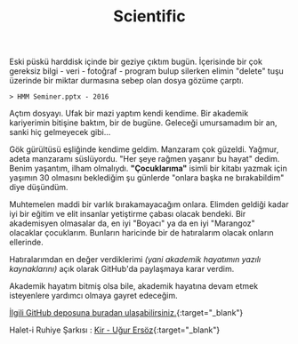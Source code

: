 ﻿---
layout: single
name: scientific
title: "Scientific"
category: articles
---

Eski püskü harddisk içinde bir geziye çıktım bugün. İçerisinde bir çok gereksiz bilgi - veri - fotoğraf - program bulup silerken elimin "delete" tuşu üzerinde bir miktar durmasına sebep olan dosya gözüme çarptı.

    > HMM Seminer.pptx - 2016

Açtım dosyayı. Ufak bir mazi yaptım kendi kendime. Bir akademik kariyerimin bitişine baktım, bir de bugüne. Geleceği umursamadım bir an, sanki hiç gelmeyecek gibi...

Gök gürültüsü eşliğinde kendime geldim. Manzaram çok güzeldi. Yağmur, adeta manzaramı süslüyordu. "Her şeye rağmen yaşanır bu hayat" dedim. Benim yaşantım, ilham olmalıydı. **"Çocuklarıma"** isimli bir kitabı yazmak için yaşımın 30 olmasını beklediğim şu günlerde "onlara başka ne bırakabildim" diye düşündüm.

Muhtemelen maddi bir varlık bırakamayacağım onlara. Elimden geldiği kadar iyi bir eğitim ve elit insanlar yetiştirme çabası olacak bendeki. Bir akademisyen olmasalar da, en iyi "Boyacı" ya da en iyi "Marangoz" olacaklar çocuklarım. Bunların haricinde bir de hatıralarım olacak onların ellerinde. 

Hatıralarımdan en değer verdiklerimi *(yani akademik hayatımın yazılı kaynaklarını)* açık olarak GitHub'da paylaşmaya karar verdim.

Akademik hayatım bitmiş olsa bile, akademik hayatına devam etmek isteyenlere yardımcı olmaya gayret edeceğim.

[İlgili GitHub deposuna buradan ulaşabilirsiniz.](https://github.com/aydinkabatas/Academic-Shares){:target="_blank"}

Halet-i Ruhiye Şarkısı : [Kir - Uğur Ersöz](https://www.youtube.com/watch?v=VC878uI08zE){:target="_blank"}
